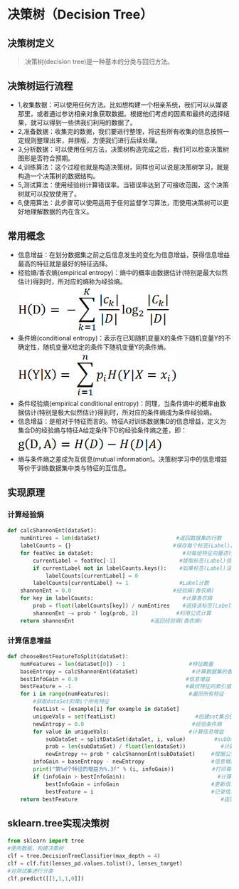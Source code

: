 # 决策树（Decision Tree）
## 决策树定义
> 决策树(decision tree)是一种基本的分类与回归方法。

## 决策树运行流程
* 1,收集数据：可以使用任何方法。比如想构建一个相亲系统，我们可以从媒婆那里，或者通过参访相亲对象获取数据。根据他们考虑的因素和最终的选择结果，就可以得到一些供我们利用的数据了。
* 2,准备数据：收集完的数据，我们要进行整理，将这些所有收集的信息按照一定规则整理出来，并排版，方便我们进行后续处理。
* 3,分析数据：可以使用任何方法，决策树构造完成之后，我们可以检查决策树图形是否符合预期。
* 4,训练算法：这个过程也就是构造决策树，同样也可以说是决策树学习，就是构造一个决策树的数据结构。
* 5,测试算法：使用经验树计算错误率。当错误率达到了可接收范围，这个决策树就可以投放使用了。
* 6,使用算法：此步骤可以使用适用于任何监督学习算法，而使用决策树可以更好地理解数据的内在含义。

## 常用概念
* 信息增益：在划分数据集之前之后信息发生的变化为信息增益，获得信息增益最高的特征就是最好的特征选择。
* 经验熵/香农熵(empirical entropy)：熵中的概率由数据估计(特别是最大似然估计)得到时，所对应的熵称为经验熵。
![经验熵](./imgs/EmpiricalEntropy.png)
* 条件熵(conditional entropy)：表示在已知随机变量X的条件下随机变量Y的不确定性，随机变量X给定的条件下随机变量Y的条件熵。
![条件熵](./imgs/ConditionEntropy.png)
* 条件经验熵(empirical conditional entropy)：同理，当条件熵中的概率由数据估计(特别是极大似然估计)得到时，所对应的条件熵成为条件经验熵。
* 信息增益：是相对于特征而言的。特征A对训练数据集D的信息增益，定义为集合D的经验熵与特征A给定条件下D的经验条件熵之差，即：
![信息增益](./imgs/信息增益.png)
* 熵与条件熵之差成为互信息(mutual information)。决策树学习中的信息增益等价于训练数据集中类与特征的互信息。


## 实现原理
### 计算经验熵
~~~py
def calcShannonEnt(dataSet):
    numEntires = len(dataSet)                        #返回数据集的行数
    labelCounts = {}                                #保存每个标签(Label)出现次数的字典
    for featVec in dataSet:                            #对每组特征向量进行统计
        currentLabel = featVec[-1]                    #提取标签(Label)信息
        if currentLabel not in labelCounts.keys():    #如果标签(Label)没有放入统计次数的字典,添加进去
            labelCounts[currentLabel] = 0
        labelCounts[currentLabel] += 1                #Label计数
    shannonEnt = 0.0                                #经验熵(香农熵)
    for key in labelCounts:                            #计算香农熵
        prob = float(labelCounts[key]) / numEntires    #选择该标签(Label)的概率
        shannonEnt -= prob * log(prob, 2)            #利用公式计算
    return shannonEnt                        #返回经验熵(香农熵)
~~~

### 计算信息增益
~~~py
def chooseBestFeatureToSplit(dataSet):
    numFeatures = len(dataSet[0]) - 1                    #特征数量
    baseEntropy = calcShannonEnt(dataSet)                 #计算数据集的香农熵
    bestInfoGain = 0.0                                  #信息增益
    bestFeature = -1                                    #最优特征的索引值
    for i in range(numFeatures):                         #遍历所有特征
        #获取dataSet的第i个所有特征
        featList = [example[i] for example in dataSet]
        uniqueVals = set(featList)                         #创建set集合{},元素不可重复
        newEntropy = 0.0                                  #经验条件熵
        for value in uniqueVals:                         #计算信息增益
            subDataSet = splitDataSet(dataSet, i, value)         #subDataSet划分后的子集
            prob = len(subDataSet) / float(len(dataSet))           #计算子集的概率
            newEntropy += prob * calcShannonEnt(subDataSet)     #根据公式计算经验条件熵
        infoGain = baseEntropy - newEntropy                     #信息增益
        print("第%d个特征的增益为%.3f" % (i, infoGain))            #打印每个特征的信息增益
        if (infoGain > bestInfoGain):                             #计算信息增益
            bestInfoGain = infoGain                             #更新信息增益，找到最大的信息增益
            bestFeature = i                                     #记录信息增益最大的特征的索引值
    return bestFeature                                             #返回信息增益最大的特征的索引值
~~~

## sklearn.tree实现决策树
~~~py
from sklearn import tree
#使用数据，构建决策树
clf = tree.DecisionTreeClassifier(max_depth = 4)					
clf = clf.fit(lenses_pd.values.tolist(), lenses_target)	
#对测试集进行分类
clf.predict([[1,1,1,0]])
~~~